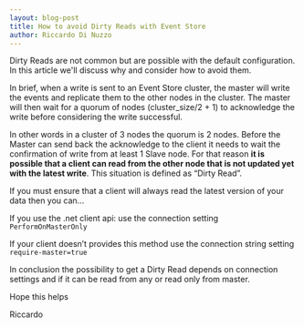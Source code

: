 ```yaml
---
layout: blog-post
title: How to avoid Dirty Reads with Event Store
author: Riccardo Di Nuzzo
---
```

Dirty Reads are not common but are possible with the default configuration. In this article we'll discuss why and consider how to avoid them.

In brief, when a write is sent to an Event Store cluster, the master will write the events and replicate them to the other nodes in the cluster. The master will then wait for a quorum of nodes (cluster_size/2 + 1) to acknowledge the write before considering the write successful.

In other words in a cluster of 3 nodes the quorum is 2 nodes. Before the Master can send back the acknowledge to the client it needs to wait the confirmation of write from at least 1 Slave node. For that reason **it is possible that a client can read from the other node that is not updated yet with the latest write**. This situation is defined as “Dirty Read”.

If you must ensure that a client will always read the latest version of your data then you can...

If you use the .net client api: use the connection setting\
`PerformOnMasterOnly`

If your client doesn’t provides this method use the connection string setting \
`require-master=true`

In conclusion the possibility to get a Dirty Read depends on connection settings and if it can be read from any or read only from master.

Hope this helps

Riccardo
